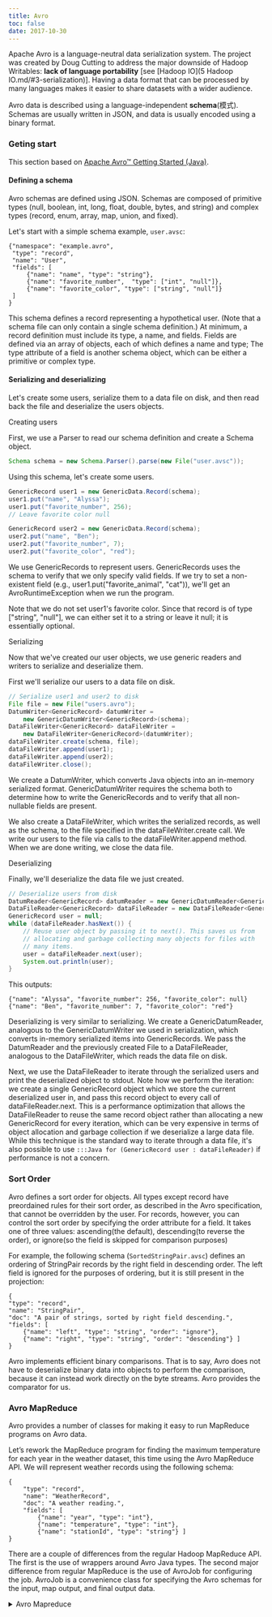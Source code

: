 ```yaml
---
title: Avro
toc: false
date: 2017-10-30
---
```



Apache Avro is a language-neutral data serialization system. The project was created by Doug Cutting to address the major downside of Hadoop <C>Writables</C>: **lack of language portability** [see [Hadoop IO](5 Hadoop IO.md/#3-serialization)]. Having a data format that can be processed by many languages makes it easier to share datasets with a wider audience.

Avro data is described using a language-independent **schema**(模式). Schemas are usually written in JSON, and data is usually encoded using a binary format.

### Geting start

This section based on [Apache Avro™ Getting Started (Java)](http://avro.apache.org/docs/current/gettingstartedjava.html).

#### Defining a schema

Avro schemas are defined using JSON. Schemas are composed of primitive types (null, boolean, int, long, float, double, bytes, and string) and complex types (record, enum, array, map, union, and fixed).

Let's start with a simple schema example, `user.avsc`:

```
{"namespace": "example.avro",
 "type": "record",
 "name": "User",
 "fields": [
     {"name": "name", "type": "string"},
     {"name": "favorite_number",  "type": ["int", "null"]},
     {"name": "favorite_color", "type": ["string", "null"]}
 ]
}
```

This schema defines a record representing a hypothetical user. (Note that a schema file can only contain a single schema definition.) At minimum, a record definition must include its type, a name, and fields. Fields are defined via an array of objects, each of which defines a name and type; The type attribute of a field is another schema object, which can be either a primitive or complex type.


#### Serializing and deserializing

Let's  create some users, serialize them to a data file on disk, and then read back the file and deserialize the users objects.

<hh>Creating users</hh>

First, we use a <C>Parser</C> to read our schema definition and create a <C>Schema</C> object.

```Java
Schema schema = new Schema.Parser().parse(new File("user.avsc"));
```

Using this schema, let's create some users.

```Java
GenericRecord user1 = new GenericData.Record(schema);
user1.put("name", "Alyssa");
user1.put("favorite_number", 256);
// Leave favorite color null

GenericRecord user2 = new GenericData.Record(schema);
user2.put("name", "Ben");
user2.put("favorite_number", 7);
user2.put("favorite_color", "red");
```

We use <C>GenericRecords</C> to represent users. <C>GenericRecords</C>  uses the schema to verify that we only specify valid fields. If we try to set a non-existent field (e.g., user1.put("favorite_animal", "cat")), we'll get an <C>AvroRuntimeException</C> when we run the program.

Note that we do not set user1's favorite color. Since that record is of type ["string", "null"], we can either set it to a string or leave it null; it is essentially optional.

<hh>Serializing</hh>

Now that we've created our user objects, we use generic readers and writers to serialize and deserialize them.

First we'll serialize our users to a data file on disk.

```Java
// Serialize user1 and user2 to disk
File file = new File("users.avro");
DatumWriter<GenericRecord> datumWriter = 
    new GenericDatumWriter<GenericRecord>(schema);
DataFileWriter<GenericRecord> dataFileWriter = 
    new DataFileWriter<GenericRecord>(datumWriter);
dataFileWriter.create(schema, file);
dataFileWriter.append(user1);
dataFileWriter.append(user2);
dataFileWriter.close();
```
 
        
We create a <C>DatumWriter</C>, which converts Java objects into an in-memory serialized format. <C>GenericDatumWriter</C> requires the schema both to determine how to write the <C>GenericRecords</C> and to verify that all non-nullable fields are present.

We also create a <C>DataFileWriter</C>, which writes the serialized records, as well as the schema, to the file specified in the <C>dataFileWriter.create</C> call. We write our users to the file via calls to the <C>dataFileWriter.append</C> method. When we are done writing, we close the data file.

<hh>Deserializing</hh>

Finally, we'll deserialize the data file we just created.

```Java
// Deserialize users from disk
DatumReader<GenericRecord> datumReader = new GenericDatumReader<GenericRecord>(schema);
DataFileReader<GenericRecord> dataFileReader = new DataFileReader<GenericRecord>(file, datumReader);
GenericRecord user = null;
while (dataFileReader.hasNext()) {
    // Reuse user object by passing it to next(). This saves us from
    // allocating and garbage collecting many objects for files with
    // many items.
    user = dataFileReader.next(user);
    System.out.println(user);
}
```

This outputs:

```
{"name": "Alyssa", "favorite_number": 256, "favorite_color": null}
{"name": "Ben", "favorite_number": 7, "favorite_color": "red"}
```
    
Deserializing is very similar to serializing. We create a <C>GenericDatumReader</C>, analogous to the <C>GenericDatumWriter</C> we used in serialization, which converts in-memory serialized items into <C>GenericRecords</C>. We pass the <C>DatumReader</C> and the previously created File to a <C>DataFileReader</C>, analogous to the <C>DataFileWriter</C>, which reads the data file on disk.

Next, we use the <C>DataFileReader</C> to iterate through the serialized users and print the deserialized object to stdout. Note how we perform the iteration: we create a single <C>GenericRecord</C> object which we store the current deserialized user in, and pass this record object to every call of <C>dataFileReader.next</C>. This is a performance optimization that allows the <C>DataFileReader</C> to reuse the same record object rather than allocating a new <C>GenericRecord</C> for every iteration, which can be very expensive in terms of object allocation and garbage collection if we deserialize a large data file. While this technique is the standard way to iterate through a data file, it's also possible to use `:::Java for (GenericRecord user : dataFileReader)` if performance is not a concern.

### Sort Order

Avro defines a sort order for objects. All types except <C>record</C> have preordained rules for their sort order, as described in the Avro specification, that cannot be overridden by the user. For records, however, you can control the sort order by specifying the order attribute for a field. It takes one of three values: <C>ascending</C>(the default), <C>descending</C>(to reverse the order), or <C>ignore</C>(so the field is skipped for comparison purposes)

For example, the following schema (`SortedStringPair.avsc`) defines an ordering of <C>StringPair</C> records by the right field in descending order. The left field is ignored for the purposes of ordering, but it is still present in the projection:

```
{
"type": "record", 
"name": "StringPair",
"doc": "A pair of strings, sorted by right field descending.", 
"fields": [
    {"name": "left", "type": "string", "order": "ignore"},
    {"name": "right", "type": "string", "order": "descending"} ]
}
```

Avro implements efficient binary comparisons. That is to say, Avro does not have to deserialize binary data into objects to perform the comparison, because it can instead work directly on the byte streams. Avro provides the comparator for us.

### Avro MapReduce

Avro provides a number of classes for making it easy to run MapReduce programs on Avro data. 

Let’s rework the MapReduce program for finding the maximum temperature for each year in the weather dataset, this time using the Avro MapReduce API. We will represent weather records using the following schema:

```
{
    "type": "record",
    "name": "WeatherRecord", 
    "doc": "A weather reading.", 
    "fields": [
        {"name": "year", "type": "int"},
        {"name": "temperature", "type": "int"},
        {"name": "stationId", "type": "string"} ]
}
```




There are a couple of differences from the regular Hadoop MapReduce API. The first is the use of wrappers around Avro Java types. The second major difference from regular MapReduce is the use of <C>AvroJob</C> for configuring the <C>job</C>. <C>AvroJob</C> is a convenience class for specifying the Avro schemas for the input, map output, and final output data.

<details>
<summary>Avro Mapreduce
</summary>
```Java
//vv AvroGenericMaxTemperature
public class AvroGenericMaxTemperature extends Configured implements Tool {
  
  private static final Schema SCHEMA = new Schema.Parser().parse(
      "{" +
      "  \"type\": \"record\"," +
      "  \"name\": \"WeatherRecord\"," +
      "  \"doc\": \"A weather reading.\"," +
      "  \"fields\": [" +
      "    {\"name\": \"year\", \"type\": \"int\"}," +
      "    {\"name\": \"temperature\", \"type\": \"int\"}," +
      "    {\"name\": \"stationId\", \"type\": \"string\"}" +
      "  ]" +
      "}"
  );

  public static class MaxTemperatureMapper
      extends Mapper<LongWritable, Text, AvroKey<Integer>,
            AvroValue<GenericRecord>> {
    private NcdcRecordParser parser = new NcdcRecordParser();
    private GenericRecord record = new GenericData.Record(SCHEMA);

    @Override
    protected void map(LongWritable key, Text value, Context context)
        throws IOException, InterruptedException {
      parser.parse(value.toString());
      if (parser.isValidTemperature()) {
        record.put("year", parser.getYearInt());
        record.put("temperature", parser.getAirTemperature());
        record.put("stationId", parser.getStationId());
        context.write(new AvroKey<Integer>(parser.getYearInt()),
            new AvroValue<GenericRecord>(record));
      }
    }
  }
  
  public static class MaxTemperatureReducer
      extends Reducer<AvroKey<Integer>, AvroValue<GenericRecord>,
            AvroKey<GenericRecord>, NullWritable> {

    @Override
    protected void reduce(AvroKey<Integer> key, Iterable<AvroValue<GenericRecord>>
        values, Context context) throws IOException, InterruptedException {
      GenericRecord max = null;
      for (AvroValue<GenericRecord> value : values) {
        GenericRecord record = value.datum();
        if (max == null || 
            (Integer) record.get("temperature") > (Integer) max.get("temperature")) {
          max = newWeatherRecord(record);
        }
      }
      context.write(new AvroKey(max), NullWritable.get());
    }

    private GenericRecord newWeatherRecord(GenericRecord value) {
      GenericRecord record = new GenericData.Record(SCHEMA);
      record.put("year", value.get("year"));
      record.put("temperature", value.get("temperature"));
      record.put("stationId", value.get("stationId"));
      return record;
    }
  }

  @Override
  public int run(String[] args) throws Exception {
    if (args.length != 2) {
      System.err.printf("Usage: %s [generic options] <input> <output>\n",
          getClass().getSimpleName());
      ToolRunner.printGenericCommandUsage(System.err);
      return -1;
    }

    Job job = new Job(getConf(), "Max temperature");
    job.setJarByClass(getClass());

    job.getConfiguration().setBoolean(
        Job.MAPREDUCE_JOB_USER_CLASSPATH_FIRST, true);

    FileInputFormat.addInputPath(job, new Path(args[0]));
    FileOutputFormat.setOutputPath(job, new Path(args[1]));
    AvroJob.setMapOutputKeySchema(job, Schema.create(Schema.Type.INT));
    AvroJob.setMapOutputValueSchema(job, SCHEMA);
    AvroJob.setOutputKeySchema(job, SCHEMA);

    job.setInputFormatClass(TextInputFormat.class);
    job.setOutputFormatClass(AvroKeyOutputFormat.class);

    job.setMapperClass(MaxTemperatureMapper.class);
    job.setReducerClass(MaxTemperatureReducer.class);

    return job.waitForCompletion(true) ? 0 : 1;
  }
  
  public static void main(String[] args) throws Exception {
    int exitCode = ToolRunner.run(new AvroGenericMaxTemperature(), args);
    System.exit(exitCode);
  }
}
```
</details>

#### Sorting Using Avro MapReduce
To sort an Avro datafile, it is simple. The mapper simply emits the input key wrapped in an <C>AvroKey</C> and an <C>AvroValue</C>. The reducer acts as an identity, passing the values through as output keys, which will get written to an Avro datafile.

The sorting happens in the MapReduce shuffle, and the sort function is determined by the Avro schema that is passed to the program. See Chapter 7, section [Shuffle and Sort](ch7/#shuffle-and-sort) for details.

### Useful resources

* [Apache Avro project page](http://avro.apache.org/)
* [CDH usage page for Avro](http://www.cloudera.com/content/cloudera-content/cloudera-docs/CDH5/5.0/CDH5-Installation-Guide/cdh5ig_avro_usage.html)
* [Avro Specification](http://avro.apache.org/docs/current/spec.html)


